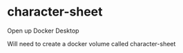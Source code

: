 # character-sheet

Open up Docker Desktop

Will need to create a docker volume called character-sheet